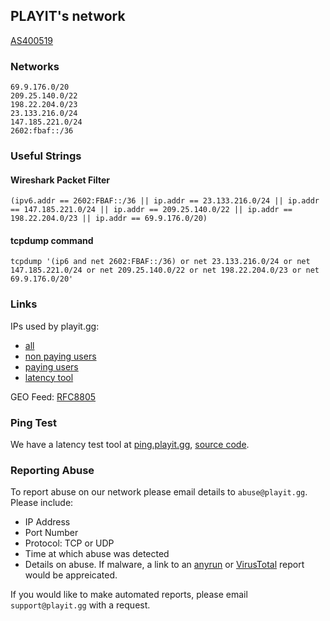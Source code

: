 PLAYIT's network
-------------------
[AS400519](https://www.peeringdb.com/net/29451)

### Networks
```
69.9.176.0/20
209.25.140.0/22
198.22.204.0/23
23.133.216.0/24
147.185.221.0/24
2602:fbaf::/36
```

### Useful Strings

#### Wireshark Packet Filter
```
(ipv6.addr == 2602:FBAF::/36 || ip.addr == 23.133.216.0/24 || ip.addr == 147.185.221.0/24 || ip.addr == 209.25.140.0/22 || ip.addr == 198.22.204.0/23 || ip.addr == 69.9.176.0/20)
```

#### tcpdump command
```
tcpdump '(ip6 and net 2602:FBAF::/36) or net 23.133.216.0/24 or net 147.185.221.0/24 or net 209.25.140.0/22 or net 198.22.204.0/23 or net 69.9.176.0/20'
```

### Links
IPs used by playit.gg:
* [all](https://raw.githubusercontent.com/playit-cloud/network/refs/heads/main/ips.txt)
* [non paying users](https://raw.githubusercontent.com/playit-cloud/network/refs/heads/main/ips-free.txt)
* [paying users](https://raw.githubusercontent.com/playit-cloud/network/refs/heads/main/ips-premium.txt)
* [latency tool](https://ping.playit.gg)

GEO Feed: [RFC8805](https://raw.githubusercontent.com/playit-cloud/network/refs/heads/main/geo_feed.txt)


### Ping Test
We have a latency test tool at [ping.playit.gg](https://ping.playit.gg/), [source code](https://github.com/playit-cloud/ping.playit.gg).

### Reporting Abuse

To report abuse on our network please email details to `abuse@playit.gg`. Please include:
* IP Address
* Port Number
* Protocol: TCP or UDP
* Time at which abuse was detected
* Details on abuse. If malware, a link to an [anyrun](https://any.run/) or [VirusTotal](https://www.virustotal.com) report would be appreicated.

If you would like to make automated reports, please email `support@playit.gg` with a request.

